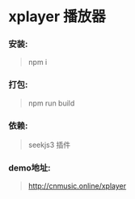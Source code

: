 # xplayer 播放器

### 安装:
> npm i

### 打包:
> npm run build


### 依赖:
> seekjs3 插件

### demo地址:
> http://cnmusic.online/xplayer